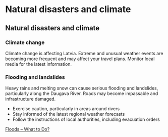# Natural disasters and climate

## Natural disasters and climate

### Climate change

Climate change is affecting Latvia. Extreme and unusual weather events are becoming more frequent and may affect your travel plans. Monitor local media for the latest information.

### Flooding and landslides

Heavy rains and melting snow can cause serious flooding and landslides, particularly along the Daugava River. Roads may become impassable and infrastructure damaged.

* Exercise caution, particularly in areas around rivers
* Stay informed of the latest regional weather forecasts
* Follow the instructions of local authorities, including evacuation orders

[Floods – What to Do?](https://www.getprepared.gc.ca/cnt/rsrcs/pblctns/flds-wtd/index-en.aspx)